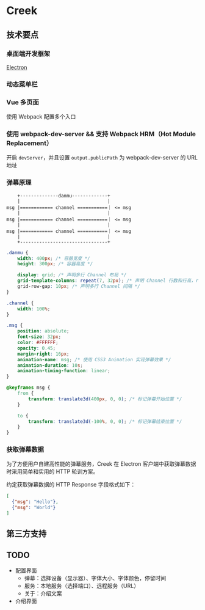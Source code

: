 # Creek

## 技术要点

### 桌面端开发框架

[Electron](https://www.electronjs.org/)

### 动态菜单栏

### Vue 多页面

使用 Webpack 配置多个入口

### 使用 webpack-dev-server && 支持 Webpack HRM（Hot Module Replacement）

开启 `devServer`，并且设置 `output.publicPath` 为 webpack-dev-server 的 URL 地址

### 弹幕原理

```text
    +--------------danmu-------------+
    |                                |
msg |============ channel ===========｜ <= msg
    |                                |
msg |============ channel ===========｜ <= msg
    |                                |
msg |============ channel ===========｜ <= msg
    |                                |
    +--------------------------------+
```

```css
.danmu {
    width: 400px; /* 容器宽度 */
    height: 300px; /* 容器高度 */

    display: grid; /* 声明多行 Channel 布局 */
    grid-template-columns: repeat(7, 32px); /* 声明 Channel 行数和行高，rows = Math.floor( 300 / ( 32 + 10 )) */
    grid-row-gap: 10px; /* 声明多行 Channel 间隔 */
}

.channel {
    width: 100%;
}

.msg {
    position: absolute;
    font-size: 32px;
    color: #FFFFFF;
    opacity: 0.45;
    margin-right: 16px;
    animation-name: msg; /* 使用 CSS3 Animation 实现弹幕效果 */
    animation-duration: 10s;
    animation-timing-function: linear;
}

@keyframes msg {
    from {
        transform: translate3d(400px, 0, 0); /* 标记弹幕开始位置 */
    }

    to {
        transform: translate3d(-100%, 0, 0); /* 标记弹幕结束位置 */
    }
}
```

### 获取弹幕数据

为了方便用户自建高性能的弹幕服务，Creek 在 Electron 客户端中获取弹幕数据时采用简单和实用的 HTTP 轮训方案。

约定获取弹幕数据的 HTTP Response 字段格式如下：

```json
[
  {"msg": "Hello"},
  {"msg": "World"}
]
```

## 第三方支持

## TODO

- 配置界面
    - 弹幕：选择设备（显示器）、字体大小、字体颜色，停留时间
    - 服务：本地服务（选择端口）、远程服务（URL）
    - 关于：介绍文案
- 介绍界面